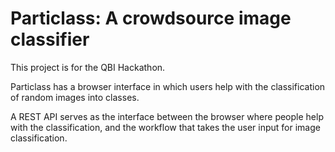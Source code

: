 <h1>Particlass: A crowdsource image classifier</h1>

This project is for the QBI Hackathon.

Particlass has a browser interface in which users help with the classification of random images into classes.

A REST API serves as the interface between the browser where people help with the classification, and the workflow that takes the user input for image classification.
